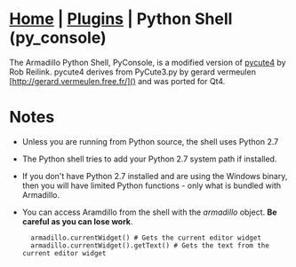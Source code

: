 <link rel="stylesheet" type="text/css" href="doc.css">

# [Home](start.html) | [Plugins](plugins.md) | Python Shell (py_console)

The Armadillo Python Shell, PyConsole, is a modified version of [pycute4](http://pyqtlive.googlecode.com/hg/pycute4.py) by Rob Reilink.  pycute4 derives from PyCute3.py by gerard vermeulen [http://gerard.vermeulen.free.fr/]() and was ported for Qt4.

# Notes
- Unless you are running from Python source, the shell uses Python 2.7
- The Python shell tries to add your Python 2.7 system path if installed.
- If you don't have Python 2.7 installed and are using the Windows binary, then you will have limited Python functions - only what is bundled with Armadillo.
- You can access Aramdillo from the shell with the *armadillo* object.  **Be careful as you can lose work**.

        armadillo.currentWidget() # Gets the current editor widget
        armadillo.currentWidget().getText() # Gets the text from the current editor widget
        